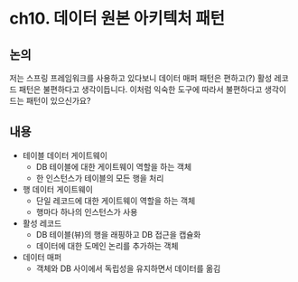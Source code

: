 # ch10. 데이터 원본 아키텍처 패턴

## 논의
저는 스프링 프레임워크를 사용하고 있다보니 데이터 매퍼 패턴은 편하고(?) 활성 레코드 패턴은 불편하다고 생각이듭니다.
이처럼 익숙한 도구에 따라서 불편하다고 생각이 드는 패턴이 있으신가요?

## 내용
- 테이블 데이터 게이트웨이
	- DB 테이블에 대한 게이트웨이 역할을 하는 객체
	- 한 인스턴스가 테이블의 모든 행을 처리
- 행 데이터 게이트웨이
	- 단일 레코드에 대한 게이트웨이 역할을 하는 객체
	- 행마다 하나의 인스턴스가 사용
- 활성 레코드
	- DB 테이블(뷰)의 행을 래핑하고 DB 접근을 캡슐화
	- 데이터에 대한 도메인 논리를 추가하는 객체
- 데이터 매퍼
	- 객체와 DB 사이에서 독립성을 유지하면서 데이터를 옮김
